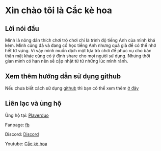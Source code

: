# Xin chào tôi là Cắc kè hoa
## Lời nói đầu
Mình là nông dân thích chơi trò chơi chỉ là trình độ tiếng Anh của mình khá kém. Mình cũng đã và đang cố học tiếng Anh nhưng quá già để có thể nhớ hết từ vựng. Vì vậy mình muốn dịch một tựa trò chơi để phục vụ cho bản thân mặt khác cũng có ý định share cho mọi người sử dụng. Nhưng thời gian mình có hạn nên sẽ cập nhật từ từ những lúc mình rãnh.

## Xem thêm hướng dẫn sử dụng github

Nếu chưa biết cách sữ dụng [github](https://github.com) thì bạn có thể xem thêm [ở đây](/huongdan/HUONG-DAN.md)

## Liên lạc và ủng hộ
Ủng hộ tại: [Playerduo](https://playerduo.net/cackehoa)

Fanpage: [fb](https://www.facebook.com/cackehoa)

Discord: [Discord](https://discord.gg/Z5C98FG)

Youtube: [Cắc kè hoa](https://www.youtube.com/c/Cắckèhoa)
